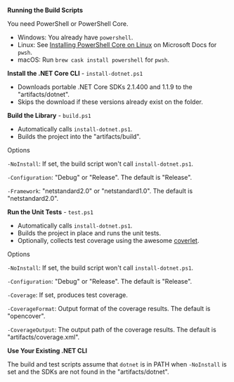 **Running the Build Scripts**

You need PowerShell or PowerShell Core.

* Windows: You already have `powershell`.
* Linux: See [Installing PowerShell Core on Linux][1] on Microsoft Docs for `pwsh`.
* macOS: Run `brew cask install powershell` for `pwsh`.

**Install the .NET Core CLI** - `install-dotnet.ps1`

* Downloads portable .NET Core SDKs 2.1.400 and 1.1.9 to the "artifacts/dotnet".
* Skips the download if these versions already exist on the folder.

**Build the Library** - `build.ps1`

* Automatically calls `install-dotnet.ps1`.
* Builds the project into the "artifacts/build".

Options

`-NoInstall`: If set, the build script won't call `install-dotnet.ps1`.

`-Configuration`: "Debug" or "Release". The default is "Release".

`-Framework`: "netstandard2.0" or "netstandard1.0". The default is "netstandard2.0".

**Run the Unit Tests** - `test.ps1`

* Automatically calls `install-dotnet.ps1`.
* Builds the project in place and runs the unit tests.
* Optionally, collects test coverage using the awesome [coverlet][2].

Options

`-NoInstall`: If set, the build script won't call `install-dotnet.ps1`.

`-Configuration`: "Debug" or "Release". The default is "Release".

`-Coverage`: If set, produces test coverage.

`-CoverageFormat`: Output format of the coverage results. The default is "opencover".

`-CoverageOutput`: The output path of the coverage results. The default is "artifacts/coverage.xml".

**Use Your Existing .NET CLI**

The build and test scripts assume that `dotnet` is in PATH when `-NoInstall` is set and the SDKs
are not found in the "artifacts/dotnet".

[1]: https://docs.microsoft.com/powershell/scripting/setup/installing-powershell-core-on-linux
[2]: https://github.com/tonerdo/coverlet
